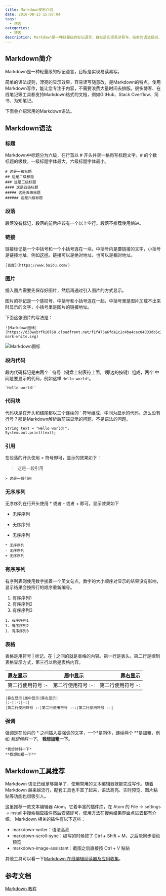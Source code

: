 ```yaml
---
title: Markdown使用介绍
date: 2018-08-13 15:07:04
tags:
  - 博客
categories:
  - 博客
description: Markdown是一种轻量级的标记语言，目标是实现易读易写。简单的语法规则，漂亮的显示效果，容易读写随意改，使用Markdown写作，能让您专注于内容，不需要浪费大量时间去排版。很多博客、在线笔记等工具都支持Markdown格式的文档，例如GitHub、Stack Overflow、简书、为知笔记。
---
```

## Markdown简介
Markdown是一种轻量级的标记语言，目标是实现易读易写。

简单的语法规则，漂亮的显示效果，容易读写随意改，是Markdown的特点。使用Markdown写作，能让您专注于内容，不需要浪费大量时间去排版。很多博客、在线笔记等工具都支持Markdown格式的文档，例如GitHub、Stack Overflow、简书、为知笔记。

下面会介绍常用的Markdown语法。

## Markdown语法

### 标题

Markdown中标题分为六级，在行首以 # 开头并空一格再写标题文字。# 的个数标题的级数，一级标题字体最大，六级标题字体最小。
```
# 这是一级标题
## 这是二级标题
### 这是三级标题
#### 这是四级标题
##### 这是五级标题
###### 这是六级标题
```

### 段落

段落没有标记，段落的前后应该有一个以上空行。段落不推荐使用缩进。

### 链接

链接标记是一个中括号和一个小括号连在一块，中括号内是要链接的文字，小括号是链接地址，例如[这样](#)。链接可以是绝对地址，也可以是相对地址。
```
[百度](https://www.baidu.com/)
```

### 图片

插入图片需要先保存好图片，然后再通过引入图片的方式显示。

图片的标记是一个感叹号、中括号和小括号连在一起，中括号里是图片加载不出来时显示的文字，小括号里是图片的链接地址。

下面这张图片的写法是：
```
![Markdown图标](https://d33wubrfki0l68.cloudfront.net/f1f475a6fda1c2c4be4cac04033db5c3293032b4/513a4/assets/images/markdown-mark-white.svg)
```

![Markdown图标](https://d33wubrfki0l68.cloudfront.net/f1f475a6fda1c2c4be4cac04033db5c3293032b4/513a4/assets/images/markdown-mark-white.svg)

### 段内代码

段内代码标记是由两个 \` 符号（键盘上制表符上面，1旁边的按键）组成，两个\`中间是要显示的代码，例如这样 `Hello world!`。
```
`Hello world!`
```

### 代码块

代码块是在开头和结尾都以三个连续的 \` 符号组成，中间为显示的代码。怎么没有行号？那是Markdown解析后前端显示的问题，不是语法的问题。
```
String text = "Hello world!";
System.out.print(text);
```

### 引用

在段落的开头使用 > 符号即可，显示的效果如下：
> 这是一段引用

```
> 这是一段引用
```
### 无序序列

无序序列在行开头使用 * 或者 - 或者 + 即可。显示效果如下

* 无序序列
- 无序序列
+ 无序序列

```
* 无序序列
- 无序序列
+ 无序序列
```

### 有序序列

有序列表则使用数字接着一个英文句点，数字的大小顺序对显示的结果没有影响，显示结果会按照行的顺序重新编号。

1. 有序序列1
1. 有序序列2
1. 有序序列3

```
1. 有序序列1
1. 有序序列2
1. 有序序列3
```

### 表格

表格是用符号 | 标记，在 | 之间的就是表格的内容。第一行是表头，第二行是控制表格显示方式，第三行以后是表格内容。

|靠左显示|居中显示|靠右显示|
|:-|:-:|-:|
|第二行使用符号 :-|第二行使用符号 :-:|第二行使用符号 -:|

```
|靠左显示|居中显示|靠右显示|
|:-|:-:|-:|
|第二行使用符号 :-|第二行使用符号 :-:|第二行使用符号 -:|
```

### 强调

强调是在段内的 \* 之间插入要强调的文字，一个\*是斜体，连续两个 \*\*是加粗，例如 *我想倾斜一下*， **我想加粗一下**。

```
*我想倾斜一下*
**我想加粗一下**
```

## Markdown工具推荐

Markdown 语法已经足够简单了，使用常用的文本编辑器就能完成写作。随着 Markdown 越来越流行，配套工具也丰富了起来，语法高亮、实时预览、图片粘贴等功能也很吸引人。

这里推荐一款文本编辑器 Atom，它着丰富的插件库，在 Atom 的 File -> settings -> install中搜索相应插件然后安装即可，使用方法在搜索结果界面点进去都有介绍。 Markdown 相关的插件有以下这些：

* markdown-writer：语法高亮
* markdown-scroll-sync：编写的时候按了 Ctrl + Shift + M，之后能同步滚动预览
* markdown-image-assistant：截图之后直接按 Ctrl + V 粘贴



其他工具可以看一下[Markdown 在线编辑阅读器及应用收集](https://www.jeffdesign.net/blog/90/)。

## 参考文档

[Markdown 教程](http://www.markdown.cn/)
